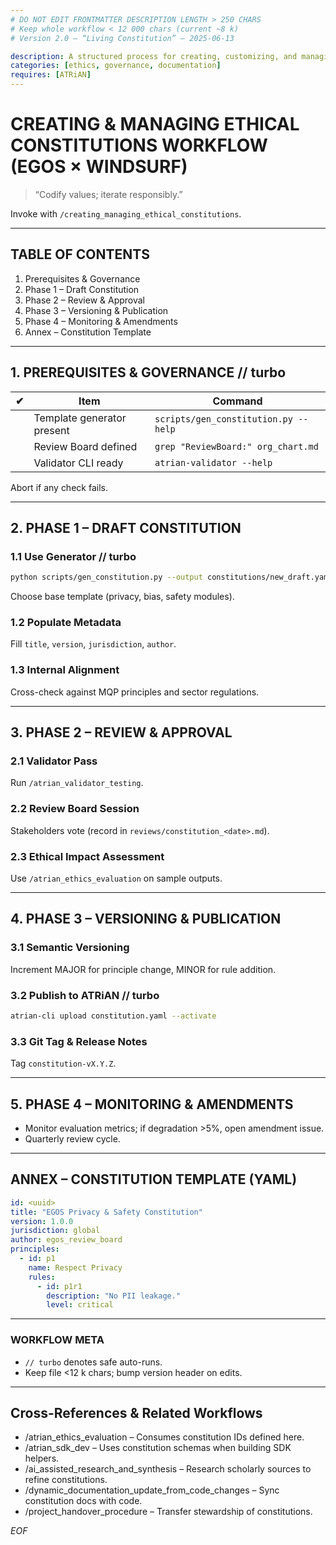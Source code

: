 ```yaml
---
# DO NOT EDIT FRONTMATTER DESCRIPTION LENGTH > 250 CHARS
# Keep whole workflow < 12 000 chars (current ~8 k)
# Version 2.0 – “Living Constitution” – 2025-06-13

description: A structured process for creating, customizing, and managing ethical constitutions for use with ATRiAN's Ethics as a Service (EaaS)
categories: [ethics, governance, documentation]
requires: [ATRiAN]
---
```


# CREATING & MANAGING ETHICAL CONSTITUTIONS WORKFLOW (EGOS × WINDSURF)

> “Codify values; iterate responsibly.”

Invoke with `/creating_managing_ethical_constitutions`.

---
## TABLE OF CONTENTS
1. Prerequisites & Governance  
2. Phase 1 – Draft Constitution  
3. Phase 2 – Review & Approval  
4. Phase 3 – Versioning & Publication  
5. Phase 4 – Monitoring & Amendments  
6. Annex – Constitution Template  

---
## 1. PREREQUISITES & GOVERNANCE // turbo
| ✔ | Item | Command |
|---|------|---------|
|   | Template generator present | `scripts/gen_constitution.py --help` |
|   | Review Board defined | `grep "ReviewBoard:" org_chart.md` |
|   | Validator CLI ready | `atrian-validator --help` |

Abort if any check fails.

---
## 2. PHASE 1 – DRAFT CONSTITUTION
### 1.1 Use Generator // turbo
```bash
python scripts/gen_constitution.py --output constitutions/new_draft.yaml
```
Choose base template (privacy, bias, safety modules).

### 1.2 Populate Metadata
Fill `title`, `version`, `jurisdiction`, `author`.

### 1.3 Internal Alignment
Cross-check against MQP principles and sector regulations.

---
## 3. PHASE 2 – REVIEW & APPROVAL
### 2.1 Validator Pass
Run `/atrian_validator_testing`.

### 2.2 Review Board Session
Stakeholders vote (record in `reviews/constitution_<date>.md`).

### 2.3 Ethical Impact Assessment
Use `/atrian_ethics_evaluation` on sample outputs.

---
## 4. PHASE 3 – VERSIONING & PUBLICATION
### 3.1 Semantic Versioning
Increment MAJOR for principle change, MINOR for rule addition.

### 3.2 Publish to ATRiAN // turbo
```bash
atrian-cli upload constitution.yaml --activate
```
### 3.3 Git Tag & Release Notes
Tag `constitution-vX.Y.Z`.

---
## 5. PHASE 4 – MONITORING & AMENDMENTS
* Monitor evaluation metrics; if degradation >5%, open amendment issue.
* Quarterly review cycle.

---
## ANNEX – CONSTITUTION TEMPLATE (YAML)
```yaml
id: <uuid>
title: "EGOS Privacy & Safety Constitution"
version: 1.0.0
jurisdiction: global
author: egos_review_board
principles:
  - id: p1
    name: Respect Privacy
    rules:
      - id: p1r1
        description: "No PII leakage."
        level: critical
```

---
### WORKFLOW META
* `// turbo` denotes safe auto-runs.  
* Keep file <12 k chars; bump version header on edits.

---
## Cross-References & Related Workflows

- /atrian_ethics_evaluation – Consumes constitution IDs defined here.
- /atrian_sdk_dev – Uses constitution schemas when building SDK helpers.
- /ai_assisted_research_and_synthesis – Research scholarly sources to refine constitutions.
- /dynamic_documentation_update_from_code_changes – Sync constitution docs with code.
- /project_handover_procedure – Transfer stewardship of constitutions.

*EOF*